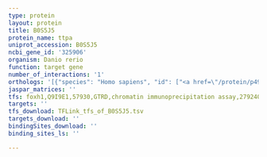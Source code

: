 ```yaml
---
type: protein
layout: protein
title: B0S5J5
protein_name: ttpa
uniprot_accession: B0S5J5
ncbi_gene_id: '325906'
organism: Danio rerio
function: target gene
number_of_interactions: '1'
orthologs: '[{"species": "Homo sapiens", "id": ["<a href=\"/protein/p49638\">P49638</a>"]}, {"species": "Mus musculus", "id": ["<a href=\"/protein/q8bwp5\">Q8BWP5</a>"]}, {"species": "Rattus norvegicus", "id": ["<a href=\"/protein/p41034\">P41034</a>"]}, {"species": "Saccharomyces cerevisiae", "id": ["<a href=\"/protein/p33324\">P33324</a>", "<a href=\"/protein/p24280\">P24280</a>"]}]'
jaspar_matrices: ''
tfs: foxh1,Q9I9E1,57930,GTRD,chromatin immunoprecipitation assay,27924024%5Buid%5D,No
targets: ''
tfs_download: TFLink_tfs_of_B0S5J5.tsv
targets_download: ''
bindingSites_download: ''
binding_sites_ls: ''

---
```

